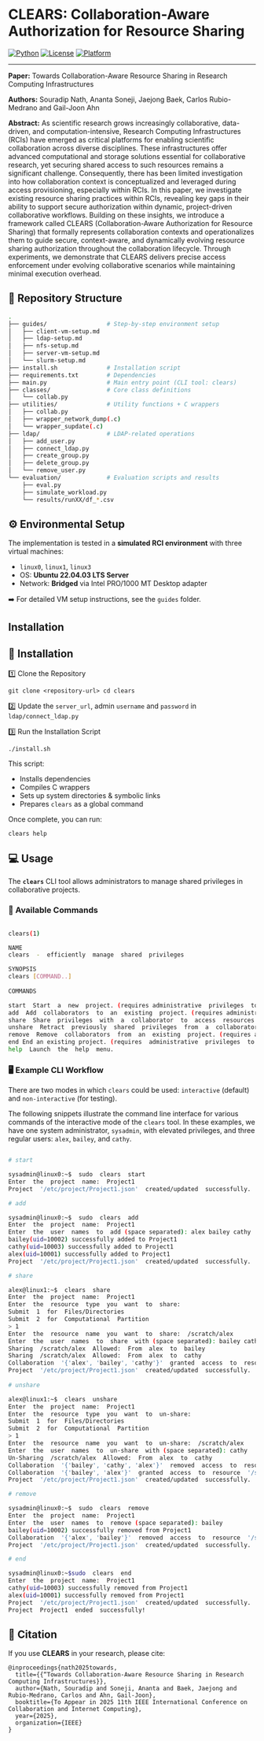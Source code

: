 
# CLEARS: Collaboration-Aware Authorization for Resource Sharing  

[![Python](https://img.shields.io/badge/Python-3.9%2B-blue)](https://www.python.org/)  [![License](https://img.shields.io/badge/License-MIT-green)](LICENSE)  [![Platform](https://img.shields.io/badge/Platform-Linux-orange)](#environmental-setup)  

---
  

**Paper:** Towards Collaboration-Aware Resource Sharing in Research Computing Infrastructures

  

**Authors:** Souradip Nath, Ananta Soneji, Jaejong Baek, Carlos Rubio-Medrano and Gail-Joon Ahn

  

**Abstract:** As scientific research grows increasingly collaborative, data-driven, and computation-intensive, Research Computing Infrastructures (RCIs) have emerged as critical platforms for enabling scientific collaboration across diverse disciplines. These infrastructures offer advanced computational and storage solutions essential for collaborative research, yet securing shared access to such resources remains a significant challenge. Consequently, there has been limited investigation into how collaboration context is conceptualized and leveraged during access provisioning, especially within RCIs. In this paper, we investigate existing resource sharing practices within RCIs, revealing key gaps in their ability to support secure authorization within dynamic, project-driven collaborative workflows. Building on these insights, we introduce a framework called CLEARS (Collaboration-Aware Authorization for Resource Sharing) that formally represents collaboration contexts and operationalizes them to guide secure, context-aware, and dynamically evolving resource sharing authorization throughout the collaboration lifecycle. Through experiments, we demonstrate that CLEARS delivers precise access enforcement under evolving collaborative scenarios while maintaining minimal execution overhead.

## 📂 Repository Structure  
  

```bash
.
├── guides/                 # Step-by-step environment setup
│   ├── client-vm-setup.md
│   ├── ldap-setup.md
│   ├── nfs-setup.md
│   ├── server-vm-setup.md
│   └── slurm-setup.md
├── install.sh              # Installation script
├── requirements.txt        # Dependencies
├── main.py                 # Main entry point (CLI tool: clears)
├── classes/                # Core class definitions
│   └── collab.py
├── utilities/              # Utility functions + C wrappers
│   ├── collab.py
│   ├── wrapper_network_dump(.c)
│   └── wrapper_supdate(.c)
├── ldap/                   # LDAP-related operations
│   ├── add_user.py
│   ├── connect_ldap.py
│   ├── create_group.py
│   ├── delete_group.py
│   └── remove_user.py
└── evaluation/             # Evaluation scripts and results
    ├── eval.py
    ├── simulate_workload.py
    └── results/runXX/df_*.csv  
```
## ⚙️ Environmental Setup

  

The implementation is tested in a **simulated RCI environment** with three virtual machines:

-   `linux0`, `linux1`, `linux3`
-   OS: **Ubuntu 22.04.03 LTS Server**
-   Network: **Bridged** via Intel PRO/1000 MT Desktop adapter
    

➡️ For detailed VM setup instructions, see the `guides` folder.

  

## Installation

 ## 🚀 Installation

1️⃣ Clone the Repository

`git clone <repository-url> cd clears` 

2️⃣ Update the `server_url`, admin `username` and `password` in `ldap/connect_ldap.py`

3️⃣ Run the Installation Script

`./install.sh` 

This script:

-   Installs dependencies
-   Compiles C wrappers
-   Sets up system directories & symbolic links
-   Prepares `clears` as a global command
    

Once complete, you can run:

`clears help` 

## 💻 Usage

The **`clears`** CLI tool allows administrators to manage shared privileges in collaborative projects.

### 🔑 Available Commands
  

```bash

clears(1)

NAME
clears  -  efficiently  manage  shared  privileges

SYNOPSIS
clears [COMMAND..]
  
COMMANDS

start  Start  a  new  project. (requires administrative  privileges  to  perform)
add  Add  collaborators  to  an  existing  project. (requires administrative  privileges  to  perform)
share  Share  privileges  with  a  collaborator  to  access  resources  within  a  project.
unshare  Retract  previously  shared  privileges  from  a  collaborator  within  a  project.
remove  Remove  collaborators  from  an  existing  project. (requires administrative  privileges  to  perform)
end End an existing project. (requires  administrative  privileges  to  perform)
help  Launch  the  help  menu.

```

### 🖥️ Example CLI Workflow
  
There are two modes in which `clears` could be used: `interactive` (default) and `non-interactive` (for testing). 

The following snippets illustrate the command line interface for various commands of the interactive mode of the `clears` tool. In these examples, we have one system administrator, `sysadmin`, with elevated privileges, and three regular users: `alex`, `bailey`, and `cathy`.

  

```bash

# start

sysadmin@linux0:~$  sudo  clears  start
Enter  the  project  name:  Project1
Project  '/etc/project/Project1.json'  created/updated  successfully.  

# add

sysadmin@linux0:~$  sudo  clears  add
Enter  the  project  name:  Project1
Enter  the  user  names  to  add (space separated): alex bailey cathy
bailey(uid=10002) successfully added to Project1
cathy(uid=10003) successfully added to Project1
alex(uid=10001) successfully added to Project1
Project  '/etc/project/Project1.json'  created/updated  successfully.

# share

alex@linux1:~$  clears  share
Enter  the  project  name:  Project1
Enter  the  resource  type  you  want  to  share:
Submit  1  for  Files/Directories
Submit  2  for  Computational  Partition
> 1
Enter  the  resource  name  you  want  to  share:  /scratch/alex
Enter  the  user  names  to  share  with (space separated): bailey cathy
Sharing  /scratch/alex  Allowed:  From  alex  to  bailey
Sharing  /scratch/alex  Allowed:  From  alex  to  cathy
Collaboration  '{'alex', 'bailey', 'cathy'}'  granted  access  to  resource  '/scratch/alex'.
Project  '/etc/project/Project1.json'  created/updated  successfully.
  
# unshare

alex@linux1:~$  clears  unshare
Enter  the  project  name:  Project1
Enter  the  resource  type  you  want  to  un-share:
Submit  1  for  Files/Directories
Submit  2  for  Computational  Partition
> 1
Enter  the  resource  name  you  want  to  un-share:  /scratch/alex
Enter  the  user  names  to  un-share  with (space separated): cathy
Un-Sharing  /scratch/alex  Allowed:  From  alex  to  cathy
Collaboration  '{'bailey', 'cathy', 'alex'}'  removed  access  to  resource  '/scratch/alex'.
Collaboration  '{'bailey', 'alex'}'  granted  access  to  resource  '/scratch/alex'.
Project  '/etc/project/Project1.json'  created/updated  successfully.

# remove

sysadmin@linux0:~$  sudo  clears  remove
Enter  the  project  name:  Project1
Enter  the  user  names  to  remove (space separated): bailey
bailey(uid=10002) successfully removed from Project1
Collaboration  '{'alex', 'bailey'}'  removed  access  to  resource  '/scratch/alex'.
Project  '/etc/project/Project1.json'  created/updated  successfully.

# end

sysadmin@linux0:~$sudo  clears  end
Enter  the  project  name:  Project1
cathy(uid=10003) successfully removed from Project1
alex(uid=10001) successfully removed from Project1
Project  '/etc/project/Project1.json'  created/updated  successfully.
Project  Project1  ended  successfully!

```

## 📌 Citation

If you use **CLEARS** in your research, please cite:

```
@inproceedings{nath2025towards,
  title={{“Towards Collaboration-Aware Resource Sharing in Research Computing Infrastructures}},
  author={Nath, Souradip and Soneji, Ananta and Baek, Jaejong and Rubio-Medrano, Carlos and Ahn, Gail-Joon},
  booktitle={To Appear in 2025 11th IEEE International Conference on Collaboration and Internet Computing},
  year={2025},
  organization={IEEE}
}
```
